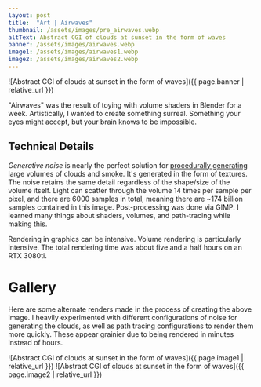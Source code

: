 ```yaml
---
layout: post
title:  "Art | Airwaves"
thumbnail: /assets/images/pre_airwaves.webp
altText: Abstract CGI of clouds at sunset in the form of waves
banner: /assets/images/airwaves.webp
image1: /assets/images/airwaves1.webp
image2: /assets/images/airwaves2.webp
---
```


![Abstract CGI of clouds at sunset in the form of waves]({{ page.banner | relative_url }})

"Airwaves" was the result of toying with volume shaders in Blender for a week. Artistically, I wanted to create something surreal. Something your eyes might accept, but your brain knows to be impossible.

## Technical Details

*Generative noise* is nearly the perfect solution for [procedurally generating](https://en.wikipedia.org/wiki/Procedural_generation) large volumes of clouds and smoke. It's generated in the form of textures. The noise retains the same detail regardless of the shape/size of the volume itself. Light can scatter through the volume 14 times per sample per pixel, and there are 6000 samples in total, meaning there are ~174 billion samples contained in this image. Post-processing was done via GIMP. I learned many things about shaders, volumes, and path-tracing while making this.

Rendering in graphics can be intensive. Volume rendering is particularly intensive. The total rendering time was about five and a half hours on an RTX 3080ti. 

# Gallery

Here are some alternate renders made in the process of creating the above image. I heavily experimented with different configurations of noise for generating the clouds, as well as path tracing configurations to render them more quickly. These appear grainier due to being rendered in minutes instead of hours.

![Abstract CGI of clouds at sunset in the form of waves]({{ page.image1 | relative_url }})
![Abstract CGI of clouds at sunset in the form of waves]({{ page.image2 | relative_url }})